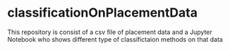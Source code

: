 # classificationOnPlacementData
This repository is consist of a csv file of placement data and a Jupyter Notebook who shows different type of classifictaion methods on that data  
